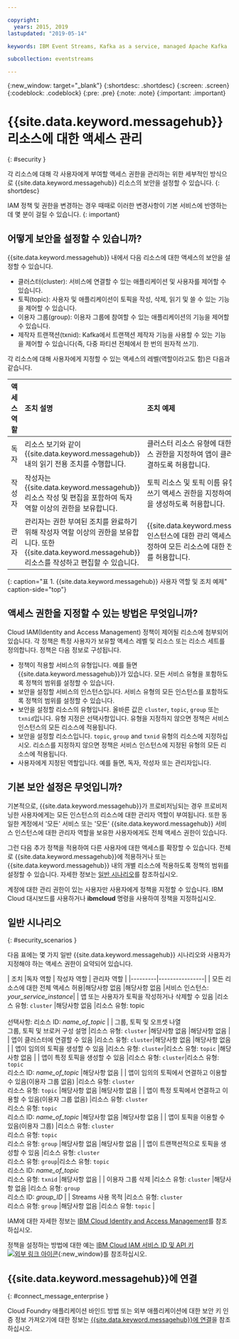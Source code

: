 ```yaml
---

copyright:
  years: 2015, 2019
lastupdated: "2019-05-14"

keywords: IBM Event Streams, Kafka as a service, managed Apache Kafka

subcollection: eventstreams

---
```


{:new_window: target="_blank"}
{:shortdesc: .shortdesc}
{:screen: .screen}
{:codeblock: .codeblock}
{:pre: .pre}
{:note: .note}
{:important: .important}

# {{site.data.keyword.messagehub}} 리소스에 대한 액세스 관리 
{: #security }

각 리소스에 대해 각 사용자에게 부여할 액세스 권한을 관리하는 위한 세부적인 방식으로 {{site.data.keyword.messagehub}} 리소스의 보안을 설정할 수 있습니다.
{: shortdesc}

IAM 정책 및 권한을 변경하는 경우 때때로 이러한 변경사항이 기본 서비스에 반영하는 데 몇 분이 걸릴 수 있습니다.
{: important}

## 어떻게 보안을 설정할 수 있습니까?

{{site.data.keyword.messagehub}} 내에서 다음 리소스에 대한 액세스의 보안을 설정할 수 있습니다.
* 클러스터(cluster): 서비스에 연결할 수 있는 애플리케이션 및 사용자를 제어할 수 있습니다.
* 토픽(topic): 사용자 및 애플리케이션이 토픽을 작성, 삭제, 읽기 및 쓸 수 있는 기능을 제어할 수 있습니다. 
* 이용자 그룹(group): 이용자 그룹에 참여할 수 있는 애플리케이션의 기능을 제어할 수 있습니다. 
* 제작자 트랜잭션(txnid): Kafka에서 트랜잭션 제작자 기능을 사용할 수 있는 기능을 제어할 수 있습니다(즉, 다중 파티션 전체에서 한 번의 원자적 쓰기).

각 리소스에 대해 사용자에게 지정할 수 있는 액세스의 레벨(역할이라고도 함)은 다음과 같습니다.

| 액세스 역할 |조치 설명 | 조치 예제 |
|:-----------------|:-----------------|:-----------------|
| 독자 | 리소스 보기와 같이 {{site.data.keyword.messagehub}} 내의 읽기 전용 조치를 수행합니다. | 클러스터 리소스 유형에 대한 읽기 액세스 권한을 지정하여 앱이 클러스터에 연결하도록 허용합니다. |
| 작성자 | 작성자는 {{site.data.keyword.messagehub}} 리소스 작성 및 편집을 포함하여 독자 역할 이상의 권한을 보유합니다. | 토픽 리소스 및 토픽 이름 유형에 대한 쓰기 액세스 권한을 지정하여 앱이 토픽을 생성하도록 허용합니다.|
| 관리자 | 관리자는 권한 부여된 조치를 완료하기 위해 작성자 역할 이상의 권한을 보유합니다. 또한 {{site.data.keyword.messagehub}} 리소스를 작성하고 편집할 수 있습니다. | {{site.data.keyword.messagehub}} 인스턴스에 대한 관리 액세스 권한을 지정하여 모든 리소스에 대한 전체 액세스를 허용합니다.|
{: caption="표 1. {{site.data.keyword.messagehub}} 사용자 역할 및 조치 예제" caption-side="top"}

<!-- comment from Charlie and my reply 
CM: need to confirm if hierarchical e.g. write includes read - and doc. 
KR: I think they do inherit the lower level access https://console.bluemix.net/docs/iam/users_roles.html#iamusermanrol 
-->


## 액세스 권한을 지정할 수 있는 방법은 무엇입니까?

Cloud IAM(Identity and Access Management) 정책이 제어될 리소스에 첨부되어 있습니다. 각 정책은 특정 사용자가 보유할 액세스 레벨 및 리소스 또는 리소스 세트를 정의합니다. 정책은 다음 정보로 구성됩니다. 
* 정책이 적용할 서비스의 유형입니다. 예를 들면 {{site.data.keyword.messagehub}}가 있습니다. 모든 서비스 유형을 포함하도록 정책의 범위를 설정할 수 있습니다. 
* 보안을 설정할 서비스의 인스턴스입니다. 서비스 유형의 모든 인스턴스를 포함하도록 정책의 범위를 설정할 수 있습니다. 
* 보안을 설정할 리소스의 유형입니다. 올바른 값은 <code>cluster</code>, <code>topic</code>, <code>group</code> 또는 <code>txnid</code>입니다. 유형 지정은 선택사항입니다. 유형을 지정하지 않으면 정책은 서비스 인스턴스의 모든 리소스에 적용됩니다. 
* 보안을 설정할 리소스입니다. <code>topic</code>, <code>group</code> and <code>txnid</code> 유형의 리소스에 지정하십시오. 리소스를 지정하지 않으면 정책은 서비스 인스턴스에 지정된 유형의 모든 리소스에 적용됩니다. 
* 사용자에게 지정된 역할입니다. 예를 들면, 독자, 작성자 또는 관리자입니다. 

## 기본 보안 설정은 무엇입니까?

기본적으로, {{site.data.keyword.messagehub}}가 프로비저닝되는 경우 프로비저닝한 사용자에게는 모든 인스턴스의 리소스에 대한 관리자 역할이 부여됩니다. 또한 동일한 계정에서 '모든' 서비스 또는 '모든' {{site.data.keyword.messagehub}} 서비스 인스턴스에 대한 관리자 역할을 보유한 사용자에게도 전체 액세스 권한이 있습니다. 

그런 다음 추가 정책을 적용하여 다른 사용자에 대한 액세스를 확장할 수 있습니다. 전체로 {{site.data.keyword.messagehub}}에 적용하거나 또는 {{site.data.keyword.messagehub}} 내의 개별 리소스에 적용하도록 정책의 범위를 설정할 수 있습니다. 자세한 정보는 [일반 시나리오](#security_scenarios)를 참조하십시오.

계정에 대한 관리 권한이 있는 사용자만 사용자에게 정책을 지정할 수 있습니다. IBM Cloud 대시보드를 사용하거나 **ibmcloud** 명령을 사용하여 정책을 지정하십시오. 
<!--
For example steps for {{site.data.keyword.messagehub}}, see [Examples](#security_examples).
-->


## 일반 시나리오
{: #security_scenarios }

다음 표에는 몇 가지 일반 {{site.data.keyword.messagehub}} 시나리오와 사용자가 지정해야 하는 액세스 권한이 요약되어 있습니다.

| 조치 |독자 역할 | 작성자 역할 | 관리자 역할 |
|---------|----------------|
| 모든 리소스에 대한 전체 액세스 허용|해당사항 없음   |해당사항 없음  |서비스 인스턴스: <var class="keyword varname">your_service_instance</var>|
| 앱 또는 사용자가 토픽을 작성하거나 삭제할 수 있음 |리소스 유형: <code>cluster</code>   |해당사항 없음  |리소스 유형: topic <br/><br/>선택사항: 리소스 ID: <var class="keyword varname">name_of_topic</var> |
| 그룹, 토픽 및 오프셋 나열 <br/> 그룹, 토픽 및 브로커 구성 설명 |리소스 유형: <code>cluster</code>      |해당사항 없음  |해당사항 없음      |
| 앱이 클러스터에 연결할 수 있음  |리소스 유형: <code>cluster</code>|해당사항 없음     |해당사항 없음      |
| 앱이 임의의 토픽을 생성할 수 있음  |리소스 유형: <code>cluster</code>|리소스 유형: <code>topic</code> |해당사항 없음     |
| 앱이 특정 토픽을 생성할 수 있음  |리소스 유형: <code>cluster</code>|리소스 유형: <code>topic</code><br/>리소스 ID: <var class="keyword varname">name_of_topic</var>      |해당사항 없음     |
| 앱이 임의의 토픽에서 연결하고 이용할 수 있음(이용자 그룹 없음)  |리소스 유형: <code>cluster</code> <br/>리소스 유형: <code>topic</code> |해당사항 없음    |해당사항 없음     |
| 앱이 특정 토픽에서 연결하고 이용할 수 있음(이용자 그룹 없음)  |리소스 유형: <code>cluster</code> <br/>리소스 유형: <code>topic</code><br/>리소스 ID: <var class="keyword varname">name_of_topic</var> |해당사항 없음     |해당사항 없음     |
| 앱이 토픽을 이용할 수 있음(이용자 그룹)  |리소스 유형: <code>cluster</code> <br/>리소스 유형: <code>topic</code><br/> 리소스 유형: <code>group</code> |해당사항 없음      |해당사항 없음     |
| 앱이 트랜잭션적으로 토픽을 생성할 수 있음  |리소스 유형: <code>cluster</code> <br/> 리소스 유형: <code>group</code>|리소스 유형: <code>topic</code> <br/>리소스 ID: <var class="keyword varname">name_of_topic</var> <br/>리소스 유형: <code>txnid</code> |해당사항 없음     |
| 이용자 그룹 삭제 |리소스 유형: <code>cluster</code> |해당사항 없음  |리소스 유형: <code>group</code> <br/>리소스 ID: <var class="keyword varname">group_ID</var>      |
| Streams 사용 목적 |리소스 유형: <code>cluster</code></br> 리소스 유형: <code>group</code> |해당사항 없음  |리소스 유형: <code>topic</code>    |

IAM에 대한 자세한 정보는
[IBM Cloud Identity and Access Management](/docs/iam?topic=iam-iamoverview#iamoverview)를 참조하십시오.

정책을 설정하는 방법에 대한 예는
[IBM Cloud IAM 서비스 ID 및 API 키 ![외부 링크 아이콘](../../icons/launch-glyph.svg "외부 링크 아이콘")](https://www.ibm.com/blogs/bluemix/2017/10/introducing-ibm-cloud-iam-service-ids-api-keys/){:new_window}를 참조하십시오.


## {{site.data.keyword.messagehub}}에 연결
{: #connect_message_enterprise }

Cloud Foundry 애플리케이션 바인드 방법 또는 외부 애플리케이션에 대한 보안 키 인증 정보 가져오기에 대한 정보는
[{{site.data.keyword.messagehub}}에 연결](/docs/services/EventStreams?topic=eventstreams-connecting)을 참조하십시오.

<!-- 28/06/18 - Karen: draft info only

## Examples
{: #security_examples }

I want to give a user access to create or delete a topic:

1. From the IBM Cloud dashboard, go to the **Manage** tab &gt; **Security** &gt; **Identity and Access**, and then select **Users**.
2. Click **Invite users**.
3. Specify the email address of the user that you want to invite.
4. In the **Access** section, expand the **Services** option.
5. Choose to assign access to a **Resource**.
6. In the **Services** section, select **{{site.data.keyword.messagehub}}**
7. In the **Region** section, make your selection.
8. In the **Service instance** section, locate your instance and select it.
9. In the **Resource type** section, enter **cluster**.
10. In the **Select roles** section, check the **Reader** box.
11. In the **Resource type** section, enter **topic**.
12. In the **Select roles** section, check the **Manager** box.
13. Click **Invite users**.

-->















